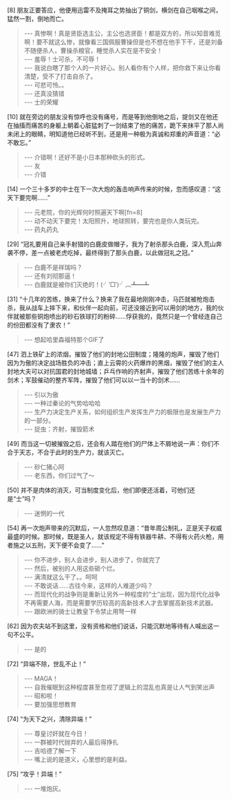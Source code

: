 
[8] 朋友正要答应，他便用迅雷不及掩耳之势抽出了铜剑，横剑在自己咽喉之间，猛然一割，倒地而亡。
>--- 真惨啊！真是贤臣选主公，主公也选贤臣！都是双方的，所以知音难觅啊！要不就这么惨，就像看三国佩服曹操但是也不想在他手下干，还是刘备不随便杀人，曹操杀粮官，睡觉杀人实在是不安全！<br>
>--- 羞辱！士可杀，不可辱！<br>
>--- 我说白瞎了那个人的一片好心。别人看你有个人样，把你救下来让你看清楚，受不了打击自杀了。<br>
>--- 可悲可怜。。<br>
>--- 还真没猜错<br>
>--- 士的荣耀<br>

[10] 就在旁边的朋友没有惊呼也没有痛号，而是等到他倒地之后，提剑又在他还在抽搐而痛苦的身躯上朝着心脏猛刺了一剑结束了他的痛苦，跪下来抹平了那人尚未闭上的眼睛，明知道他已经听不到，还是用一种极为真诚和郑重的声音道：“必不敢忘。”
>--- 介错啊！还好不是小日本那种砍头的形式。<br>
>--- 友<br>
>--- 介错<br>

[14] 一个三十多岁的中士在下一次大炮的轰击响声传来的时候，忽而感叹道：“这天下要完啊……”
>--- 元老院，你的光辉何时照遍天下啊[fn=8]<br>
>--- 动不动天下要完！太阳照升，地球照转，要完也是你人类玩完。<br>
>--- 药丸药丸<br>

[29] “冠礼要用自己亲手射猎的白鹿皮做帽子，我为了射杀那头白鹿，深入荒山奔袭不停，差一点被老虎吃掉，最终得到了那头白鹿，以此做冠礼之冠。”
>--- 白鹿不是祥瑞吗？<br>
>--- 还有刘彻那逼！<br>
>--- 白鹿就是被你们灭绝的！(╯‵□′)╯︵┻━┻<br>

[31] “十几年的苦练，换来了什么？换来了我在最地刚刚冲击，马匹就被枪炮击杀，我从战车上摔下来，和伙伴一起向前，可还没接近到可以用剑的地方，我的伙伴就被那些铜炮喷出的砂石铁球打的粉碎……俘获我的，竟然只是一个曾经连自己的份田都没有了隶农！”
>--- 想起哈里森福特那个GIF了<br>

[47] 泗上铁矿上的浓烟，摧毁了他们的封地公田制度；隆隆的炮声，摧毁了他们因为为傲的决定战场胜负的冲击；直上云霄的火药爆炸的黑烟，摧毁了他们的主人封地大夫可以对抗国君的封地城墙；乒乓作响的齐射声，摧毁了他们苦练十余年的剑术；军鼓催动的整齐军阵，摧毁了他们可以以一当十的剑术……
>--- 引以为傲<br>
>--- 一种过秦论的气势哈哈哈<br>
>--- 生产力决定生产关系，如何组织生产发挥生产力的极限也是发展生产力的一部分。<br>
>--- 捉虫：齐射，摧毁箭术<br>

[49] 而当这一切被摧毁之后，还会有人踏在他们的尸体上不屑地说一声：你们不合于天志，不合于此时的生产力，就该灭亡。
>--- 砂仁猪心阿<br>
>--- 老东西，你们过气了～<br>

[50] 并不是肉体的消灭，可当制度变化后，他们即便还活着，可他们还是“士”吗？
>--- 迷惘的一代<br>

[54] 再一次炮声带来的沉默后，一人忽然叹息道：“昔年周公制礼，正是天子权威最盛的时候。那时候，既是圣人，就该规定不得有铁器牛耕、不得有火药火枪，用者施之以五刑，天下便不会变了……”
>--- 你不进步，别人会进步，别人进步了，你就完了<br>
>--- 然后，被别的人用这些砸个烂。<br>
>--- 满清就这么干了。。呵呵<br>
>--- 不敢说话......古往今来，这样的人难道少吗？<br>
>--- 而现代化的战争则是重新让另外一种程度的“士”出现，因为现代化战争不再需要人海，而是需要学历较高的高新技术人才去掌握高新技术武器。<br>
>--- 跟欧洲的骑士让教皇下令禁止用弩一样<br>

[62] 因为农夫站不到这里，没有资格和他们说话，只能沉默地等待有人喊出这一句不公平。
>--- 是的<br>

[72] “异端不除，世乱不止！”
>--- MAGA！<br>
>--- 自我催眠到这种程度甚至忽视了逻辑上的混乱也真是让人气到笑出声<br>
>--- 昭和啦！<br>
>--- 要加强思想教育<br>

[74] “为天下之兴，清除异端！”
>--- 尊皇讨奸就在今日！<br>
>--- 一群被时代抛弃的人最后得挣扎<br>
>--- 吉哈德了解一下<br>
>--- 嘴上说的是道义，心里想的是利益。<br>

[75] “攻乎！异端！”
>--- 一堆炮灰。<br>
